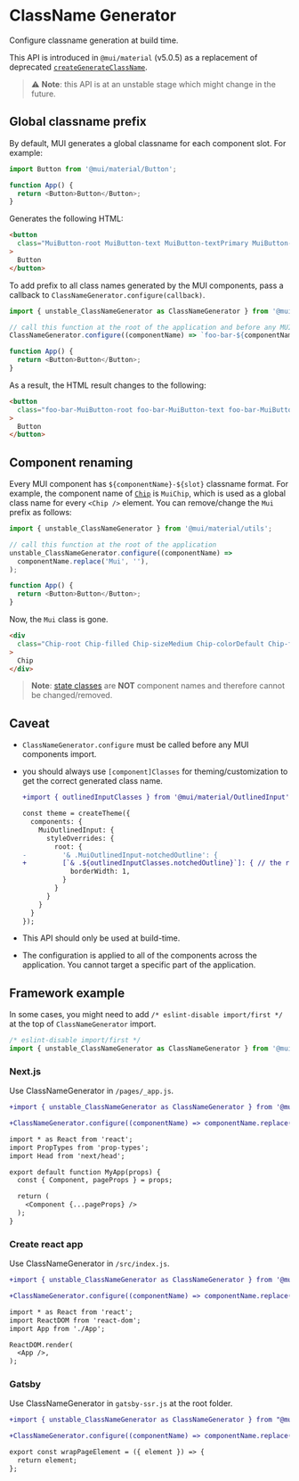 # ClassName Generator

<p class="description">Configure classname generation at build time.</p>

This API is introduced in `@mui/material` (v5.0.5) as a replacement of deprecated [`createGenerateClassName`](/styles/api/#creategenerateclassname-options-class-name-generator).

> ⚠️ **Note**: this API is at an unstable stage which might change in the future.

## Global classname prefix

By default, MUI generates a global classname for each component slot. For example:

```js
import Button from '@mui/material/Button';

function App() {
  return <Button>Button</Button>;
}
```

Generates the following HTML:

```html
<button
  class="MuiButton-root MuiButton-text MuiButton-textPrimary MuiButton-sizeMedium MuiButton-textSizeMedium MuiButtonBase-root css-1ujsas3"
>
  Button
</button>
```

To add prefix to all class names generated by the MUI components, pass a callback to `ClassNameGenerator.configure(callback)`.

```js
import { unstable_ClassNameGenerator as ClassNameGenerator } from '@mui/material/utils';

// call this function at the root of the application and before any MUI components import
ClassNameGenerator.configure((componentName) => `foo-bar-${componentName}`);

function App() {
  return <Button>Button</Button>;
}
```

As a result, the HTML result changes to the following:

```html
<button
  class="foo-bar-MuiButton-root foo-bar-MuiButton-text foo-bar-MuiButton-textPrimary foo-bar-MuiButton-sizeMedium foo-bar-MuiButton-textSizeMedium foo-bar-MuiButtonBase-root css-1ujsas3"
>
  Button
</button>
```

## Component renaming

Every MUI component has `${componentName}-${slot}` classname format. For example, the component name of [`Chip`](/components/chips/) is `MuiChip`, which is used as a global class name for every `<Chip />` element. You can remove/change the `Mui` prefix as follows:

```js
import { unstable_ClassNameGenerator } from '@mui/material/utils';

// call this function at the root of the application
unstable_ClassNameGenerator.configure((componentName) =>
  componentName.replace('Mui', ''),
);

function App() {
  return <Button>Button</Button>;
}
```

Now, the `Mui` class is gone.

```html
<div
  class="Chip-root Chip-filled Chip-sizeMedium Chip-colorDefault Chip-filledDefault css-mttbc0"
>
  Chip
</div>
```

> **Note**: [state classes](/customization/how-to-customize/#state-classes) are **NOT** component names and therefore cannot be changed/removed.

## Caveat

- `ClassNameGenerator.configure` must be called before any MUI components import.
- you should always use `[component]Classes` for theming/customization to get the correct generated class name.

  ```diff
  +import { outlinedInputClasses } from '@mui/material/OutlinedInput';

  const theme = createTheme({
    components: {
      MuiOutlinedInput: {
        styleOverrides: {
          root: {
  -         '& .MuiOutlinedInput-notchedOutline': {
  +         [`& .${outlinedInputClasses.notchedOutline}`]: { // the result will contain the prefix.
              borderWidth: 1,
            }
          }
        }
      }
    }
  });
  ```

- This API should only be used at build-time.
- The configuration is applied to all of the components across the application. You cannot target a specific part of the application.

## Framework example

In some cases, you might need to add `/* eslint-disable import/first */` at the top of `ClassNameGenerator` import.

```js
/* eslint-disable import/first */
import { unstable_ClassNameGenerator as ClassNameGenerator } from '@mui/material/utils';
```

### Next.js

Use ClassNameGenerator in `/pages/_app.js`.

```diff
+import { unstable_ClassNameGenerator as ClassNameGenerator } from '@mui/material/utils';

+ClassNameGenerator.configure((componentName) => componentName.replace('Mui', ''));

import * as React from 'react';
import PropTypes from 'prop-types';
import Head from 'next/head';

export default function MyApp(props) {
  const { Component, pageProps } = props;

  return (
    <Component {...pageProps} />
  );
}
```

### Create react app

Use ClassNameGenerator in `/src/index.js`.

```diff
+import { unstable_ClassNameGenerator as ClassNameGenerator } from '@mui/material/utils';

+ClassNameGenerator.configure((componentName) => componentName.replace('Mui', ''));

import * as React from 'react';
import ReactDOM from 'react-dom';
import App from './App';

ReactDOM.render(
  <App />,
);
```

### Gatsby

Use ClassNameGenerator in `gatsby-ssr.js` at the root folder.

```diff
+import { unstable_ClassNameGenerator as ClassNameGenerator } from "@mui/material/utils";

+ClassNameGenerator.configure((componentName) => componentName.replace('Mui', ''));

export const wrapPageElement = ({ element }) => {
  return element;
};
```
